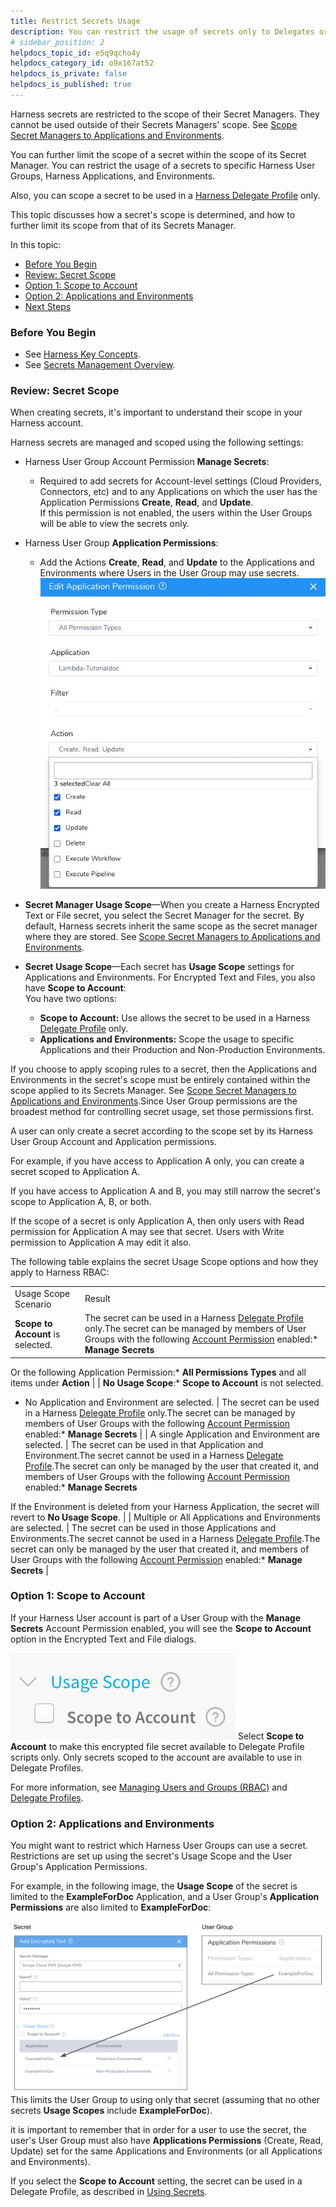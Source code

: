 ```yaml
---
title: Restrict Secrets Usage
description: You can restrict the usage of secrets only to Delegates or to specific Harness User Groups.
# sidebar_position: 2
helpdocs_topic_id: e5q9qcho4y
helpdocs_category_id: o9x167at52
helpdocs_is_private: false
helpdocs_is_published: true
---
```


Harness secrets are restricted to the scope of their Secret Managers. They cannot be used outside of their Secrets Managers' scope. See [Scope Secret Managers to Applications and Environments](scope-secret-managers-to-applications-and-environments.md).

You can further limit the scope of a secret within the scope of its Secret Manager. You can restrict the usage of a secrets to specific Harness User Groups, Harness Applications, and Environments.

Also, you can scope a secret to be used in a [Harness Delegate Profile](../../account/manage-delegates/use-a-secret-in-a-delegate-profile.md) only.

This topic discusses how a secret's scope is determined, and how to further limit its scope from that of its Secrets Manager.

In this topic:

* [Before You Begin](#before_you_begin)
* [Review: Secret Scope](#review_secret_scope)
* [Option 1: Scope to Account](#option_1_scope_to_account)
* [Option 2: Applications and Environments](#option_2_applications_and_environments)
* [Next Steps](#next_steps)

### Before You Begin

* See [Harness Key Concepts](../../../starthere-firstgen/harness-key-concepts.md).
* See [Secrets Management Overview](secret-management.md).

### Review: Secret Scope

When creating secrets, it's important to understand their scope in your Harness account.

Harness secrets are managed and scoped using the following settings:

* Harness User Group Account Permission **Manage Secrets**:
	+ Required to add secrets for Account-level settings (Cloud Providers, Connectors, etc) and to any Applications on which the user has the Application Permissions **Create**, **Read**, and **Update**.  
	If this permission is not enabled, the users within the User Groups will be able to view the secrets only.
* Harness User Group **Application Permissions**:
	+ Add the Actions **Create**, **Read**, and **Update** to the Applications and Environments where Users in the User Group may use secrets.![](./static/restrict-secrets-usage-56.png)

* **Secret Manager Usage Scope**—When you create a Harness Encrypted Text or File secret, you select the Secret Manager for the secret. By default, Harness secrets inherit the same scope as the secret manager where they are stored. See [Scope Secret Managers to Applications and Environments](scope-secret-managers-to-applications-and-environments.md).
* **Secret** **Usage Scope**—Each secret has **Usage Scope** settings for Applications and Environments. For Encrypted Text and Files, you also have **Scope to Account**:  
You have two options:
	+ **Scope to Account:** Use allows the secret to be used in a Harness [Delegate Profile](../../account/manage-delegates/delegate-installation.md) only.
	+ **Applications and Environments:** Scope the usage to specific Applications and their Production and Non-Production Environments.

If you choose to apply scoping rules to a secret, then the Applications and Environments in the secret's scope must be entirely contained within the scope applied to its Secrets Manager. See [Scope Secret Managers to Applications and Environments](scope-secret-managers-to-applications-and-environments.md).Since User Group permissions are the broadest method for controlling secret usage, set those permissions first.

A user can only create a secret according to the scope set by its Harness User Group Account and Application permissions.

For example, if you have access to Application A only, you can create a secret scoped to Application A.

If you have access to Application A and B, you may still narrow the secret's scope to Application A, B, or both.

If the scope of a secret is only Application A, then only users with Read permission for Application A may see that secret. Users with Write permission to Application A may edit it also.

The following table explains the secret Usage Scope options and how they apply to Harness RBAC:



|  |  |
| --- | --- |
| Usage Scope Scenario | Result |
| **Scope to Account** is selected. | The secret can be used in a Harness [Delegate Profile](../../account/manage-delegates/delegate-installation.md) only.The secret can be managed by members of User Groups with the following [Account Permission](../access-management-howtos/users-and-permissions.md) enabled:* **Manage Secrets**

Or the following Application Permission:* **All Permissions Types** and all items under **Action**
 |
| **No Usage Scope**:* **Scope to Account** is not selected.
* No Application and Environment are selected.
 | The secret can be used in a Harness [Delegate Profile](../../account/manage-delegates/delegate-installation.md) only.The secret can be managed by members of User Groups with the following [Account Permission](../access-management-howtos/users-and-permissions.md) enabled:* **Manage Secrets**
 |
| A single Application and Environment are selected. | The secret can be used in that Application and Environment.The secret cannot be used in a Harness [Delegate Profile](../../account/manage-delegates/delegate-installation.md).The secret can only be managed by the user that created it, and members of User Groups with the following [Account Permission](../access-management-howtos/users-and-permissions.md) enabled:* **Manage Secrets**

If the Environment is deleted from your Harness Application, the secret will revert to **No Usage Scope**. |
| Multiple or All Applications and Environments are selected. | The secret can be used in those Applications and Environments.The secret cannot be used in a Harness [Delegate Profile](../../account/manage-delegates/delegate-installation.md).The secret can only be managed by the user that created it, and members of User Groups with the following [Account Permission](../access-management-howtos/users-and-permissions.md) enabled:* **Manage Secrets**
 |

### Option 1: Scope to Account

If your Harness User account is part of a User Group with the **Manage Secrets** Account Permission enabled, you will see the **Scope to Account** option in the Encrypted Text and File dialogs.

![](./static/restrict-secrets-usage-57.png)
Select **Scope to Account** to make this encrypted file secret available to Delegate Profile scripts only. Only secrets scoped to the account are available to use in Delegate Profiles.

For more information, see [Managing Users and Groups (RBAC)](../access-management-howtos/users-and-permissions.md) and [Delegate Profiles](../../account/manage-delegates/delegate-installation.md#delegate-profiles).

### Option 2: Applications and Environments

You might want to restrict which Harness User Groups can use a secret. Restrictions are set up using the secret's Usage Scope and the User Group's Application Permissions.

For example, in the following image, the **Usage Scope** of the secret is limited to the **ExampleForDoc** Application, and a User Group's **Application Permissions** are also limited to **ExampleForDoc**:

![](./static/restrict-secrets-usage-58.png)
This limits the User Group to using only that secret (assuming that no other secrets **Usage Scopes** include **ExampleForDoc**).

it is important to remember that in order for a user to use the secret, the user's User Group must also have **Applications Permissions** (Create, Read, Update) set for the same Applications and Environments (or all Applications and Environments).

If you select the **Scope to Account** setting, the secret can be used in a Delegate Profile, as described in [Using Secrets](secret-management.md#using-secrets).

